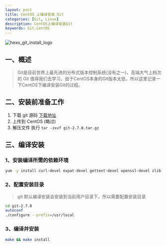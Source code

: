 ```yaml
---
layout: post
title: CentOS 上编译安装 Git
categories: [Git, Linux]
description: CentOS上编译安装Git
keywords: Git,CentOS
---
```


![hexo_git_install_logo](https://cdn.mritd.me/markdown/hexo_git_install_logo.png)

## 一、概述

> Git是目前世界上最先进的分布式版本控制系统(没有之一)，高端大气上档次的 Git 值得我们去学习，由于CentOS本身的Git版本太低，所以这里记录一下CentOS下编译安装Git的过程。

<!--more-->

## 二、安装前准备工作

1. 下载 git 源码 [下载地址](https://github.com/git/git/releases)
2. 上传到 CentOS (略过)
3. 解压文件 执行 `tar -zxvf git-2.7.0.tar.gz`

## 三、编译安装

### 1、安装编译所需的依赖环境

``` sh
yum -y install curl-devel expat-devel gettext-devel openssl-devel zlib-devel perl-ExtUtils-MakeMaker
```

### 2、配置安装目录

> git 默认编译安装会安装到当前用户目录下，所以需要配置安装目录

``` sh
cd git-2.7.0
autoconf
./configure --prefix=/usr/local
```

### 3、编译并安装

``` sh
make && make install
```

